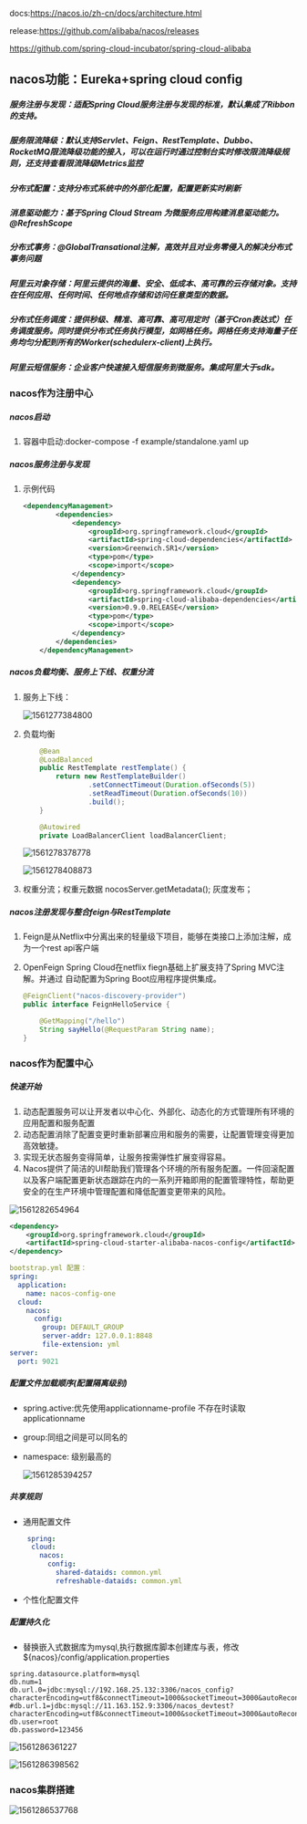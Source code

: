 docs:<https://nacos.io/zh-cn/docs/architecture.html>

release:<https://github.com/alibaba/nacos/releases>

<https://github.com/spring-cloud-incubator/spring-cloud-alibaba>

## nacos功能：**Eureka+spring cloud config**

##### 服务注册与发现：适配Spring Cloud服务注册与发现的标准，默认集成了Ribbon的支持。

##### 服务限流降级：默认支持Servlet、Feign、RestTemplate、Dubbo、RocketMQ限流降级功能的接入，可以在运行时通过控制台实时修改限流降级规则，还支持查看限流降级Metrics监控

##### 分布式配置：支持分布式系统中的外部化配置，配置更新实时刷新

##### 消息驱动能力：基于Spring Cloud Stream 为微服务应用构建消息驱动能力。@RefreshScope

##### 分布式事务：@GlobalTransational注解，高效并且对业务零侵入的解决分布式事务问题

##### 阿里云对象存储：阿里云提供的海量、安全、低成本、高可靠的云存储对象。支持在任何应用、任何时间、任何地点存储和访问任意类型的数据。

##### 分布式任务调度：提供秒级、精准、高可靠、高可用定时（基于Cron表达式）任务调度服务。同时提供分布式任务执行模型，如网格任务。网格任务支持海量子任务均匀分配到所有的Worker(schedulerx-client)上执行。

##### 阿里云短信服务：企业客户快速接入短信服务到微服务。集成阿里大于sdk。

### nacos作为注册中心

##### nacos启动

1. 容器中启动:docker-compose -f example/standalone.yaml up

##### nacos服务注册与发现

1. 示例代码

   ```xml
   <dependencyManagement>
           <dependencies>
               <dependency>
                   <groupId>org.springframework.cloud</groupId>
                   <artifactId>spring-cloud-dependencies</artifactId>
                   <version>Greenwich.SR1</version>
                   <type>pom</type>
                   <scope>import</scope>
               </dependency>
               <dependency>
                   <groupId>org.springframework.cloud</groupId>
                   <artifactId>spring-cloud-alibaba-dependencies</artifactId>
                   <version>0.9.0.RELEASE</version>
                   <type>pom</type>
                   <scope>import</scope>
               </dependency> 
           </dependencies>
       </dependencyManagement>
   ```

   

##### nacos负载均衡、服务上下线、权重分流

1. 服务上下线：

   ![1561277384800](images/1561277384800.png)

2. 负载均衡

   ```java
       @Bean
       @LoadBalanced
       public RestTemplate restTemplate() {
           return new RestTemplateBuilder()
                   .setConnectTimeout(Duration.ofSeconds(5))
                   .setReadTimeout(Duration.ofSeconds(10))
                   .build();
       }
   
       @Autowired
       private LoadBalancerClient loadBalancerClient;
   ```

   ![1561278378778](images/1561278378778.png)

   ![1561278408873](images/1561278408873.png)

3. 权重分流；权重元数据 nocosServer.getMetadata(); 灰度发布；

##### nacos注册发现与整合feign与RestTemplate

1. Feign是从Netflix中分离出来的轻量级下项目，能够在类接口上添加注解，成为一个rest api客户端

2. OpenFeign Spring Cloud在netflix fiegn基础上扩展支持了Spring MVC注解。并通过 自动配置为Spring Boot应用程序提供集成。

   ```java
   @FeignClient("nacos-discovery-provider")
   public interface FeignHelloService {
   
       @GetMapping("/hello")
       String sayHello(@RequestParam String name);
   }
   ```

   

### nacos作为配置中心

##### 快速开始

1. 动态配置服务可以让开发者以中心化、外部化、动态化的方式管理所有环境的应用配置和服务配置
2. 动态配置消除了配置变更时重新部署应用和服务的需要，让配置管理变得更加高效敏捷。
3. 实现无状态服务变得简单，让服务按需弹性扩展变得容易。
4. Nacos提供了简洁的UI帮助我们管理各个环境的所有服务配置。一件回滚配置以及客户端配置更新状态跟踪在内的一系列开箱即用的配置管理特性，帮助更安全的在生产环境中管理配置和降低配置变更带来的风险。

![1561282654964](images/1561282654964.png)

```xml
<dependency>
    <groupId>org.springframework.cloud</groupId>
    <artifactId>spring-cloud-starter-alibaba-nacos-config</artifactId>
</dependency>
```

```yml
bootstrap.yml 配置：
spring:
  application:
    name: nacos-config-one
  cloud:
    nacos:
      config:
        group: DEFAULT_GROUP
        server-addr: 127.0.0.1:8848
        file-extension: yml
server:
  port: 9021
```



##### 配置文件加载顺序(配置隔离级别)

- spring.active:优先使用applicationname-profile 不存在时读取 applicationname

- group:同组之间是可以同名的

- namespace: 级别最高的

  ![1561285394257](images/1561285394257.png)

##### 共享规则

- 通用配置文件

  ```yml
   spring:
    cloud:
      nacos:
        config:
          shared-dataids: common.yml
          refreshable-dataids: common.yml
  ```

- 个性化配置文件

##### 配置持久化

- 替换嵌入式数据库为mysql,执行数据库脚本创建库与表，修改${nacos}/config/application.properties

```properties
spring.datasource.platform=mysql
db.num=1
db.url.0=jdbc:mysql://192.168.25.132:3306/nacos_config?characterEncoding=utf8&connectTimeout=1000&socketTimeout=3000&autoReconnect=true
#db.url.1=jdbc:mysql://11.163.152.9:3306/nacos_devtest?characterEncoding=utf8&connectTimeout=1000&socketTimeout=3000&autoReconnect=true
db.user=root
db.password=123456
```

![1561286361227](images/1561286361227.png)

![1561286398562](images/1561286398562.png)

### nacos集群搭建

![1561286537768](https://cdn.nlark.com/yuque/0/2019/jpeg/338441/1561258986171-4ddec33c-a632-4ec3-bfff-7ef4ffc33fb9.jpeg)

[官方指导]: https://nacos.io/zh-cn/docs/cluster-mode-quick-start.html	"集群模式部署"

